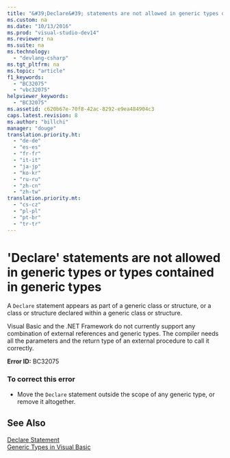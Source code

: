 ```yaml
---
title: "&#39;Declare&#39; statements are not allowed in generic types or types contained in generic types"
ms.custom: na
ms.date: "10/13/2016"
ms.prod: "visual-studio-dev14"
ms.reviewer: na
ms.suite: na
ms.technology: 
  - "devlang-csharp"
ms.tgt_pltfrm: na
ms.topic: "article"
f1_keywords: 
  - "BC32075"
  - "vbc32075"
helpviewer_keywords: 
  - "BC32075"
ms.assetid: c620b67e-70f8-42ac-8292-e9ea484904c3
caps.latest.revision: 8
ms.author: "billchi"
manager: "douge"
translation.priority.ht: 
  - "de-de"
  - "es-es"
  - "fr-fr"
  - "it-it"
  - "ja-jp"
  - "ko-kr"
  - "ru-ru"
  - "zh-cn"
  - "zh-tw"
translation.priority.mt: 
  - "cs-cz"
  - "pl-pl"
  - "pt-br"
  - "tr-tr"
---
```

# &#39;Declare&#39; statements are not allowed in generic types or types contained in generic types
A `Declare` statement appears as part of a generic class or structure, or a class or structure declared within a generic class or structure.  
  
 Visual Basic and the .NET Framework do not currently support any combination of external references and generic types. The compiler needs all the parameters and the return type of an external procedure to call it correctly.  
  
 **Error ID:** BC32075  
  
### To correct this error  
  
-   Move the `Declare` statement outside the scope of any generic type, or remove it altogether.  
  
## See Also  
 [Declare Statement](../Topic/Declare%20Statement.md)   
 [Generic Types in Visual Basic](../Topic/Generic%20Types%20in%20Visual%20Basic%20\(Visual%20Basic\).md)